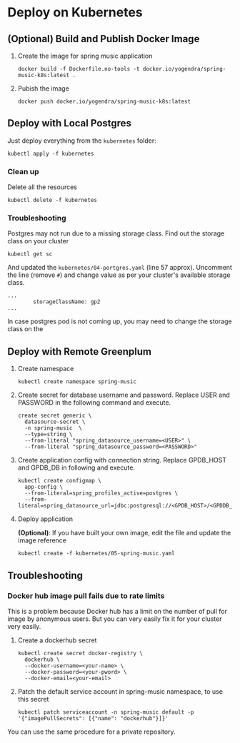 # Deploy on Kubernetes

## (Optional) Build and Publish Docker Image

1.  Create the image for spring music application

    ```
    docker build -f Dockerfile.no-tools -t docker.io/yogendra/spring-music-k8s:latest .
    ```

1.  Pubish the image

    ```
    docker push docker.io/yogendra/spring-music-k8s:latest
    ```

## Deploy with Local Postgres

Just deploy everything from the `kubernetes` folder:

```
kubectl apply -f kubernetes
```

### Clean up

Delete all the resources

```
kubectl delete -f kubernetes
```

### Troubleshooting

Postgres may not run due to a missing storage class. Find out the storage class on your cluster

```
kubectl get sc
```

And updated the `kubernetes/04-portgres.yaml` (line 57 approx). Uncomment the line (remove `#`) and change value as per your cluster's available storage class.

```
...
        storageClassName: gp2
...
```

In case postgres pod is not coming up, you may need to change the storage class on the


## Deploy with Remote Greenplum

1.  Create namespace

    ```
    kubectl create namespace spring-music
    ```

1.  Create secret for database username and password. Replace USER and PASSWORD in the following command and execute.

    ```
    create secret generic \
      datasource-secret \
      -n spring-music  \
      --type=string \
      --from-literal "spring_datasource_username=<USER>" \
      --from-literal "spring_datasource_password=<PASSWORD>"
    ```

1.  Create application config with connection string. Replace GPDB_HOST and GPDB_DB in following and execute.

    ```
    kubectl create configmap \
      app-config \
      --from-literal=spring_profiles_active=postgres \
      --from-literal=spring_datasource_url=jdbc:postgresql://<GPDB_HOST>/<GPDDB_DB>
    ```

1.  Deploy application

    **(Optional)**: If you have built your own image, edit the file and update the image reference

    ```
    kubectl create -f kubernetes/05-spring-music.yaml
    ```


## Troubleshooting

### Docker hub image pull fails due to rate limits

This is a problem because Docker hub has a limit on the number of pull for image by anonymous users. But you can very easily fix it for your cluster very easily.

1.  Create a dockerhub secret

    ```
    kubectl create secret docker-registry \
      dockerhub \
      --docker-username=<your-name> \
      --docker-password=<your-pword> \
      --docker-email=<your-email>
    ```

1.  Patch the default service account in spring-music namespace, to use this secret

    ```
    kubectl patch serviceaccount -n spring-music default -p '{"imagePullSecrets": [{"name": "dockerhub"}]}'
    ```
You can use the same procedure for a private repository.






